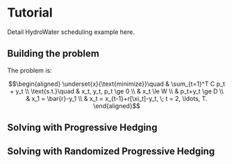 # Tutorial

Detail HydroWater scheduling example here.

## Building the problem

The problem is:

```math
\begin{aligned}
\underset{x}{\text{minimize}}\quad
& \sum_{t=1}^T C p_t + y_t \\
\text{s.t.}\quad
& x_t, y_t, p_t \ge 0 \\
& x_t \le W \\
& p_t+y_t \ge D \\
& x_1 = \bar{r}-y_1 \\
& x_t = x_{t-1}+r[\xi_t]-y_t, \; t = 2, \ldots, T.
\end{aligned}
```

## Solving with Progressive Hedging

## Solving with Randomized Progressive Hedging
